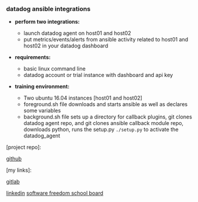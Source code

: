 ### datadog ansible integrations

- **perform two integrations:**
  - launch datadog agent on host01 and host02
  - put metrics/events/alerts from ansible activity related to host01 and host02 in your datadog dashboard


- **requirements:**
  * basic linux command line
  * datadog account or trial instance with dashboard and api key

- **training environment:**
  - Two ubuntu 16.04 instances [host01 and host02]
  - foreground.sh file downloads and starts ansible as well as declares some variables
  - background.sh file sets up a directory for callback plugins, git clones datadog agent repo, and git clones ansible callback module repo, downloads python, runs the setup.py `./setup.py` to activate the datadog_agent


[project repo]:

[github](https://github.com/Sayre-Tnunu/katacoda-scenarios/)

[my links]:

[gitlab](https://gitlab.com/asayre)

[linkedin](https://www.linkedin.com/in/anthony-sayre-1a92263a/)
[software freedom school board](https://sofree.us/directory.html)
